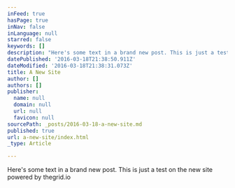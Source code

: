 ```yaml
---
inFeed: true
hasPage: true
inNav: false
inLanguage: null
starred: false
keywords: []
description: "Here's some text in a brand new post. This is just a test on the new site powered by thegrid.io"
datePublished: '2016-03-18T21:38:50.911Z'
dateModified: '2016-03-18T21:38:31.073Z'
title: A New Site
author: []
authors: []
publisher:
  name: null
  domain: null
  url: null
  favicon: null
sourcePath: _posts/2016-03-18-a-new-site.md
published: true
url: a-new-site/index.html
_type: Article

---
```

Here's some text in a brand new post. This is just a test on the new site powered by thegrid.io